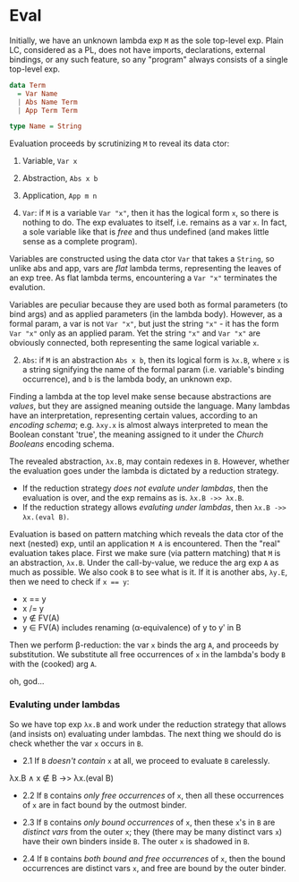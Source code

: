 # Eval

Initially, we have an unknown lambda exp `M` as the sole top-level exp. Plain LC, considered as a PL, does not have imports, declarations, external bindings, or any such feature, so any "program" always consists of a single top-level exp.

```hs
data Term
  = Var Name
  | Abs Name Term
  | App Term Term

type Name = String
```

Evaluation proceeds by scrutinizing `M` to reveal its data ctor:
1. Variable,    `Var x`
2. Abstraction, `Abs x b`
3. Application, `App m n`

1. `Var`: if `M` is a variable `Var "x"`, then it has the logical form `x`, so there is nothing to do. The exp evaluates to itself, i.e. remains as a var `x`. In fact, a sole variable like that is *free* and thus undefined (and makes little sense as a complete program).

Variables are constructed using the data ctor `Var` that takes a `String`, so unlike abs and app, vars are *flat* lambda terms, representing the leaves of an exp tree. As flat lambda terms, encountering a `Var "x"` terminates the evalution.

Variables are peculiar because they are used both as formal parameters (to bind args) and as applied parameters (in the lambda body). However, as a formal param, a var is not `Var "x"`, but just the string `"x"` - it has the form `Var "x"` only as an applied param. Yet the string `"x"` and `Var "x"` are obviously connected, both representing the same logical variable `x`.

2. `Abs`: if `M` is an abstraction `Abs x b`, then its logical form is `λx.B`, where `x` is a string signifying the name of the formal param (i.e. variable's binding occurrence), and `b` is the lambda body, an unknown exp.

Finding a lambda at the top level make sense because abstractions are *values*, but they are assigned meaning outside the language. Many lambdas have an interpretation, representing certain values, according to an *encoding schema*; e.g. `λxy.x` is almost always interpreted to mean the Boolean constant 'true', the meaning assigned to it under the *Church Booleans* encoding schema.

The revealed abstraction, `λx.B`, may contain redexes in `B`. However, whether the evaluation goes under the lambda is dictated by a reduction strategy.
- If the reduction strategy *does not evalute under lambdas*, then the evaluation is over, and the exp remains as is. 
`λx.B ->> λx.B`.
- If the reduction strategy allows *evaluting under lambdas*, then 
`λx.B ->> λx.(eval B)`.

Evaluation is based on pattern matching which reveals the data ctor of the next (nested) exp, until an application `M A` is encountered. Then the "real" evaluation takes place. First we make sure (via pattern matching) that `M` is an abstraction, `λx.B`. Under the call-by-value, we reduce the arg exp `A` as much as possible. We also cook `B` to see what is it. If it is another abs, `λy.E`, then we need to check if `x == y`:
- x == y
- x /= y
- y ∉ FV(A)
- y ∈ FV(A) includes renaming (α-equivalence) of y to yʹ in B

Then we perform β-reduction: the var `x` binds the arg `A`, and proceeds by substitution. We substitute all free occurrences of `x` in the lambda's body `B` with the (cooked) arg `A`.

oh, god...



### Evaluting under lambdas

So we have top exp `λx.B` and work under the reduction strategy that allows (and insists on) evaluating under lambdas. The next thing we should do is check whether the var `x` occurs in `B`.

- 2.1 If `B` *doesn't contain* `x` at all, we proceed to evaluate `B` carelessly.

λx.B ∧ x ∉ B ->> λx.(eval B)

- 2.2 If `B` contains *only free occurrences* of `x`, then all these occurrences of `x` are in fact bound by the outmost binder.

- 2.3 If `B` contains *only bound occurrences* of `x`, then these `x`'s in `B` are *distinct vars* from the outer `x`; they (there may be many distinct vars `x`) have their own binders inside `B`. The outer `x` is shadowed in `B`.

- 2.4 If `B` contains *both bound and free occurrences* of `x`, then the bound occurrences are distinct vars `x`, and free are bound by the outer binder.
